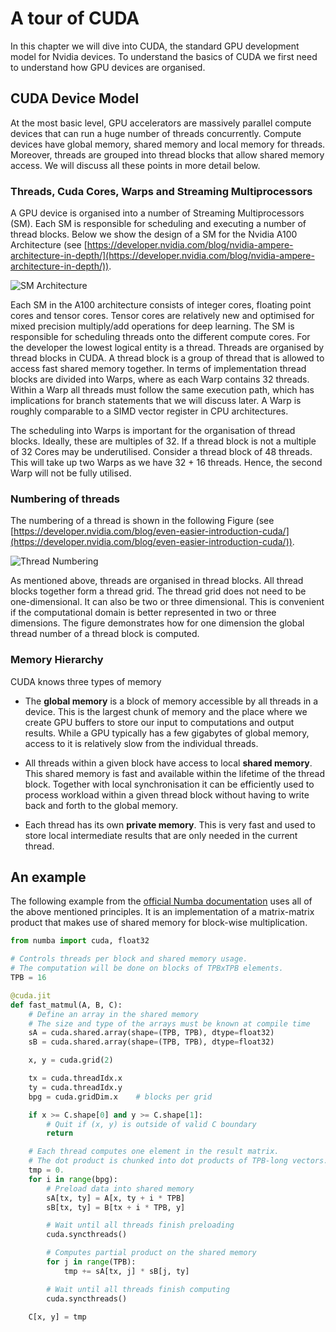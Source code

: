 # A tour of CUDA

In this chapter we will dive into CUDA, the standard GPU development model for Nvidia devices. To understand the basics of CUDA we first need to understand how GPU devices are organised.

## CUDA Device Model

At the most basic level, GPU accelerators are massively parallel compute devices that can run a huge number of threads concurrently. Compute devices have global memory, shared memory and local memory for threads. Moreover, threads are grouped into thread blocks that allow shared memory access. We will discuss all these points in more detail below.

### Threads, Cuda Cores, Warps and Streaming Multiprocessors

A GPU device is organised into a number of Streaming Multiprocessors (SM). Each SM is responsible for scheduling and executing a number of thread blocks. Below we show the design of a SM for the Nvidia A100 Architecture (see [https://developer.nvidia.com/blog/nvidia-ampere-architecture-in-depth/](https://developer.nvidia.com/blog/nvidia-ampere-architecture-in-depth/)).

![SM Architecture](./img/a100_sm.png)

Each SM in the A100 architecture consists of integer cores, floating point cores and tensor cores. Tensor cores are relatively new and optimised for mixed precision multiply/add operations for deep learning. The SM is responsible for scheduling threads onto the different compute cores. For the developer the lowest logical entity is a thread. Threads are organised by thread blocks in CUDA. A thread block is a group of thread that is allowed to access fast shared memory together. In terms of implementation thread blocks are divided into Warps, where as each Warp contains 32 threads. Within a Warp all threads must follow the same execution path, which has implications for branch statements that we will discuss later. A Warp is roughly comparable to a SIMD vector register in CPU architectures.

The scheduling into Warps is important for the organisation of thread blocks. Ideally, these are multiples of 32. If a thread block is not a multiple of 32 Cores may be underutilised. Consider a thread block of 48 threads. This will take up two Warps as we have 32 + 16 threads. Hence, the second Warp will not be fully utilised.

### Numbering of threads

The numbering of a thread is shown in the following Figure (see [https://developer.nvidia.com/blog/even-easier-introduction-cuda/](https://developer.nvidia.com/blog/even-easier-introduction-cuda/)).

![Thread Numbering](./img/thread_numbering.png)

As mentioned above, threads are organised in thread blocks. All thread blocks together form a thread grid. The thread grid does not need to be one-dimensional. It can also be two or three dimensional. This is convenient if the computational domain is better represented in two or three dimensions. The figure demonstrates how for one dimension the global thread number of a thread block is computed.

### Memory Hierarchy

CUDA knows three types of memory

* The **global memory** is a block of memory accessible by all threads in a device. This is the largest chunk of memory and the place where we create GPU buffers to store our input to computations and output results. While a GPU typically has a few gigabytes of global memory, access to it is relatively slow from the individual threads.

* All threads within a given block have access to local **shared memory**. This shared memory is fast and available within the lifetime of the thread block. Together with local synchronisation it can be efficiently used to process workload within a given thread block without having to write back and forth to the global memory.

* Each thread has its own **private memory**. This is very fast and used to store local intermediate results that are only needed in the current thread.

## An example

The following example from the [official Numba documentation](https://numba.pydata.org/numba-doc/dev/cuda/examples.html#matrix-multiplication) uses all of the above mentioned principles. It is an implementation of a matrix-matrix product that makes use of shared memory for block-wise multiplication.

```python
from numba import cuda, float32

# Controls threads per block and shared memory usage.
# The computation will be done on blocks of TPBxTPB elements.
TPB = 16

@cuda.jit
def fast_matmul(A, B, C):
    # Define an array in the shared memory
    # The size and type of the arrays must be known at compile time
    sA = cuda.shared.array(shape=(TPB, TPB), dtype=float32)
    sB = cuda.shared.array(shape=(TPB, TPB), dtype=float32)

    x, y = cuda.grid(2)

    tx = cuda.threadIdx.x
    ty = cuda.threadIdx.y
    bpg = cuda.gridDim.x    # blocks per grid

    if x >= C.shape[0] and y >= C.shape[1]:
        # Quit if (x, y) is outside of valid C boundary
        return

    # Each thread computes one element in the result matrix.
    # The dot product is chunked into dot products of TPB-long vectors.
    tmp = 0.
    for i in range(bpg):
        # Preload data into shared memory
        sA[tx, ty] = A[x, ty + i * TPB]
        sB[tx, ty] = B[tx + i * TPB, y]

        # Wait until all threads finish preloading
        cuda.syncthreads()

        # Computes partial product on the shared memory
        for j in range(TPB):
            tmp += sA[tx, j] * sB[j, ty]

        # Wait until all threads finish computing
        cuda.syncthreads()

    C[x, y] = tmp
```
